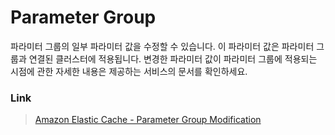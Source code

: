 # Parameter Group 

파라미터 그룹의 일부 파라미터 값을 수정할 수 있습니다. 이 파라미터 값은 파라미터 그룹과 연결된 클러스터에 적용됩니다. 변경한 파라미터 값이 파라미터 그룹에 적용되는 시점에 관한 자세한 내용은 제공하는 서비스의 문서를 확인하세요. 


### Link 

> [Amazon Elastic Cache - Parameter Group Modification](https://docs.aws.amazon.com/ko_kr/AmazonElastiCache/latest/red-ug/ParameterGroups.Modifying.html)